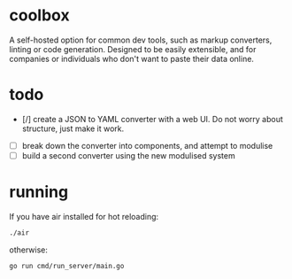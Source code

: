 # coolbox
A self-hosted option for common dev tools, such as markup converters, linting or code generation. Designed to be easily extensible, and for companies or individuals who don't want to paste their data online.

# todo
- [/] create a JSON to YAML converter with a web UI. Do not worry about structure, just make it work.
- [ ] break down the converter into components, and attempt to modulise
- [ ] build a second converter using the new modulised system

# running
If you have air installed for hot reloading:
```sh
./air
```

otherwise:
```sh
go run cmd/run_server/main.go
```
